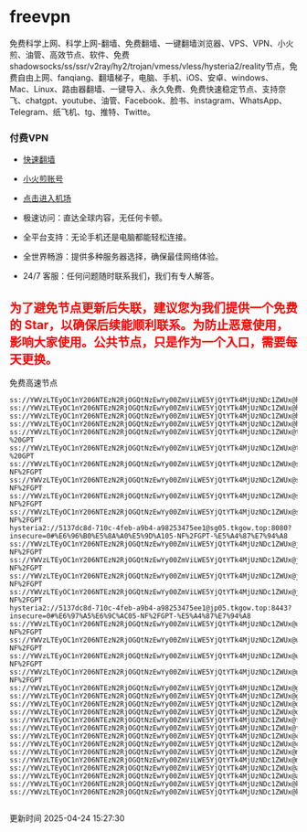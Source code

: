 # freevpn

免费科学上网、科学上网-翻墙、免费翻墙、一键翻墙浏览器、VPS、VPN、小火煎、油管、高效节点、软件、免费shadowsocks/ss/ssr/v2ray/hy2/trojan/vmess/vless/hysteria2/reality节点，免费自由上网、fanqiang、翻墙梯子，电脑、手机、iOS、安卓、windows、Mac、Linux、路由器翻墙、一键导入、永久免费、免费快速稳定节点、支持奈飞、chatgpt、youtube、油管、Facebook、脸书、instagram、WhatsApp、Telegram、纸飞机、tg、推特、Twitte。

### 付费VPN
* [快速翻墙](https://uhuio.top/) 

* [小火煎账号](https://free-clash.top/) 

* [点击进入机场](https://uhuio.top/) 

* 极速访问：直达全球内容，无任何卡顿。

* 全平台支持：无论手机还是电脑都能轻松连接。

* 全世界畅游：提供多种服务器选择，确保最佳网络体验。

* 24/7 客服：任何问题随时联系我们，我们有专人解答。

## <font color="red">为了避免节点更新后失联，建议您为我们提供一个免费的 Star，以确保后续能顺利联系。为防止恶意使用，影响大家使用。公共节点，只是作为一个入口，需要每天更换。</font>

免费高速节点

```ss://YWVzLTEyOC1nY206NTEzN2RjOGQtNzEwYy00ZmViLWE5YjQtYTk4MjUzNDc1ZWUx@hk01.jgrtoioceaw.help:50384#%E9%A6%99%E6%B8%AF01
ss://YWVzLTEyOC1nY206NTEzN2RjOGQtNzEwYy00ZmViLWE5YjQtYTk4MjUzNDc1ZWUx@hk02.jigreliewolf.click:17889#%E9%A6%99%E6%B8%AF02
ss://YWVzLTEyOC1nY206NTEzN2RjOGQtNzEwYy00ZmViLWE5YjQtYTk4MjUzNDc1ZWUx@hk03.jigreliewolf.click:10838#%E9%A6%99%E6%B8%AF03
ss://YWVzLTEyOC1nY206NTEzN2RjOGQtNzEwYy00ZmViLWE5YjQtYTk4MjUzNDc1ZWUx@hk04.jgrtoioceaw.help:29956#%E9%A6%99%E6%B8%AF04
ss://YWVzLTEyOC1nY206NTEzN2RjOGQtNzEwYy00ZmViLWE5YjQtYTk4MjUzNDc1ZWUx@hk05.ijgelrkasd.click:41284#%E9%A6%99%E6%B8%AF05
ss://YWVzLTEyOC1nY206NTEzN2RjOGQtNzEwYy00ZmViLWE5YjQtYTk4MjUzNDc1ZWUx@tw01.jigreliewolf.click:30995#%E5%8F%B0%E6%B9%BE01%20-%20GPT
ss://YWVzLTEyOC1nY206NTEzN2RjOGQtNzEwYy00ZmViLWE5YjQtYTk4MjUzNDc1ZWUx@tw02.ijgelrkasd.click:22610#%E5%8F%B0%E6%B9%BE02%20-%20GPT
ss://YWVzLTEyOC1nY206NTEzN2RjOGQtNzEwYy00ZmViLWE5YjQtYTk4MjUzNDc1ZWUx@sg01.jgrtoioceaw.help:55559#%E6%96%B0%E5%8A%A0%E5%9D%A101%20-NF%2FGPT
ss://YWVzLTEyOC1nY206NTEzN2RjOGQtNzEwYy00ZmViLWE5YjQtYTk4MjUzNDc1ZWUx@sg02.jigreliewolf.click:40574#%E6%96%B0%E5%8A%A0%E5%9D%A102%20-NF%2FGPT
ss://YWVzLTEyOC1nY206NTEzN2RjOGQtNzEwYy00ZmViLWE5YjQtYTk4MjUzNDc1ZWUx@sg03.ijgelrkasd.click:23716#%E6%96%B0%E5%8A%A0%E5%9D%A103%20-NF%2FGPT
ss://YWVzLTEyOC1nY206NTEzN2RjOGQtNzEwYy00ZmViLWE5YjQtYTk4MjUzNDc1ZWUx@sg04.jgrtoioceaw.help:17971#%E6%96%B0%E5%8A%A0%E5%9D%A104%20-NF%2FGPT
hysteria2://5137dc8d-710c-4feb-a9b4-a98253475ee1@sg05.tkgow.top:8080?insecure=0#%E6%96%B0%E5%8A%A0%E5%9D%A105-NF%2FGPT-%E5%A4%87%E7%94%A8
ss://YWVzLTEyOC1nY206NTEzN2RjOGQtNzEwYy00ZmViLWE5YjQtYTk4MjUzNDc1ZWUx@jp01.jgrtoioceaw.help:58645#%E6%97%A5%E6%9C%AC01%20-NF%2FGPT
ss://YWVzLTEyOC1nY206NTEzN2RjOGQtNzEwYy00ZmViLWE5YjQtYTk4MjUzNDc1ZWUx@jp02.jgrtoioceaw.help:47462#%E6%97%A5%E6%9C%AC02%20-NF%2FGPT
ss://YWVzLTEyOC1nY206NTEzN2RjOGQtNzEwYy00ZmViLWE5YjQtYTk4MjUzNDc1ZWUx@jp03.jigreliewolf.click:33414#%E6%97%A5%E6%9C%AC03%20-NF%2FGPT
ss://YWVzLTEyOC1nY206NTEzN2RjOGQtNzEwYy00ZmViLWE5YjQtYTk4MjUzNDc1ZWUx@jp04.ijgelrkasd.click:58223#%E6%97%A5%E6%9C%AC04%20-NF%2FGPT
hysteria2://5137dc8d-710c-4feb-a9b4-a98253475ee1@jp05.tkgow.top:8443?insecure=0#%E6%97%A5%E6%9C%AC05-NF%2FGPT-%E5%A4%87%E7%94%A8
ss://YWVzLTEyOC1nY206NTEzN2RjOGQtNzEwYy00ZmViLWE5YjQtYTk4MjUzNDc1ZWUx@us01.jgrtoioceaw.help:48129#%E7%BE%8E%E5%9B%BD01%20-NF%2FGPT
ss://YWVzLTEyOC1nY206NTEzN2RjOGQtNzEwYy00ZmViLWE5YjQtYTk4MjUzNDc1ZWUx@us02.jgrtoioceaw.help:44907#%E7%BE%8E%E5%9B%BD02%20-NF%2FGPT
ss://YWVzLTEyOC1nY206NTEzN2RjOGQtNzEwYy00ZmViLWE5YjQtYTk4MjUzNDc1ZWUx@us03.jigreliewolf.click:43330#%E7%BE%8E%E5%9B%BD03%20-NF%2FGPT
ss://YWVzLTEyOC1nY206NTEzN2RjOGQtNzEwYy00ZmViLWE5YjQtYTk4MjUzNDc1ZWUx@us04.ijgelrkasd.click:44130#%E7%BE%8E%E5%9B%BD04%20-NF%2FGPT
ss://YWVzLTEyOC1nY206NTEzN2RjOGQtNzEwYy00ZmViLWE5YjQtYTk4MjUzNDc1ZWUx@gb01.jgrtoioceaw.help:27765#%E8%8B%B1%E5%9B%BD01
ss://YWVzLTEyOC1nY206NTEzN2RjOGQtNzEwYy00ZmViLWE5YjQtYTk4MjUzNDc1ZWUx@gb02.jigreliewolf.click:52762#%E8%8B%B1%E5%9B%BD02
ss://YWVzLTEyOC1nY206NTEzN2RjOGQtNzEwYy00ZmViLWE5YjQtYTk4MjUzNDc1ZWUx@de01.jgrtoioceaw.help:20635#%E5%BE%B7%E5%9B%BD01
ss://YWVzLTEyOC1nY206NTEzN2RjOGQtNzEwYy00ZmViLWE5YjQtYTk4MjUzNDc1ZWUx@de02.jigreliewolf.click:52770#%E5%BE%B7%E5%9B%BD02
ss://YWVzLTEyOC1nY206NTEzN2RjOGQtNzEwYy00ZmViLWE5YjQtYTk4MjUzNDc1ZWUx@fr01.ijgelrkasd.click:32568#%E6%B3%95%E5%9B%BD01
ss://YWVzLTEyOC1nY206NTEzN2RjOGQtNzEwYy00ZmViLWE5YjQtYTk4MjUzNDc1ZWUx@fr02.jigreliewolf.click:45265#%E6%B3%95%E5%9B%BD02
ss://YWVzLTEyOC1nY206NTEzN2RjOGQtNzEwYy00ZmViLWE5YjQtYTk4MjUzNDc1ZWUx@ca01.jigreliewolf.click:30461#%E5%8A%A0%E6%8B%BF%E5%A4%A701
ss://YWVzLTEyOC1nY206NTEzN2RjOGQtNzEwYy00ZmViLWE5YjQtYTk4MjUzNDc1ZWUx@ca02.ijgelrkasd.click:24053#%E5%8A%A0%E6%8B%BF%E5%A4%A702
ss://YWVzLTEyOC1nY206NTEzN2RjOGQtNzEwYy00ZmViLWE5YjQtYTk4MjUzNDc1ZWUx@my01.jigreliewolf.click:52408#%E9%A9%AC%E6%9D%A5%E8%A5%BF%E4%BA%9A01
ss://YWVzLTEyOC1nY206NTEzN2RjOGQtNzEwYy00ZmViLWE5YjQtYTk4MjUzNDc1ZWUx@my02.ijgelrkasd.click:25519#%E9%A9%AC%E6%9D%A5%E8%A5%BF%E4%BA%9A02
ss://YWVzLTEyOC1nY206NTEzN2RjOGQtNzEwYy00ZmViLWE5YjQtYTk4MjUzNDc1ZWUx@au01.jgrtoioceaw.help:13460#%E6%BE%B3%E5%A4%A7%E5%88%A9%E4%BA%9A01
ss://YWVzLTEyOC1nY206NTEzN2RjOGQtNzEwYy00ZmViLWE5YjQtYTk4MjUzNDc1ZWUx@au02.ijgelrkasd.click:46073#%E6%BE%B3%E5%A4%A7%E5%88%A9%E4%BA%9A02
ss://YWVzLTEyOC1nY206NTEzN2RjOGQtNzEwYy00ZmViLWE5YjQtYTk4MjUzNDc1ZWUx@ko01.jgrtoioceaw.help:46108#%E9%9F%A9%E5%9B%BD01
ss://YWVzLTEyOC1nY206NTEzN2RjOGQtNzEwYy00ZmViLWE5YjQtYTk4MjUzNDc1ZWUx@ko02.jigreliewolf.click:50181#%E9%9F%A9%E5%9B%BD02


```
更新时间 2025-04-24 15:27:30